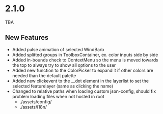 # 2.1.0
TBA

## New Features
- Added pulse animation of selected WindBarb
- Added splitted groups in ToolboxContainer, ex. color inputs side by side
- Added in-bounds check to ContextMenu so the menu is moved towards the top to always try to show all options to the user
- Added new function to the ColorPicker to expand it if other colors are needed than the default palette
- Added new clickevent to the __dot element in the layerlist to set the selected featurelayer (same as clicking the name)
- Changed to relative paths when loading custom json-config, should fix problem loading files when not hosted in root
    - ./assets/config/
    - ./assets/i18n/
